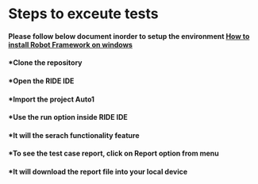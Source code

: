 # Steps to exceute tests
#### Please follow below document inorder to setup the environment [How to install Robot Framework on windows](https://github.com/nidaanjum89/Automation_Tests/blob/main/TQA-HowtoinstallRobotFrameworkonwindows-250721-1710.pdf)
#### *Clone the repository
#### *Open the RIDE IDE
#### *Import the project Auto1
#### *Use the run option inside RIDE IDE
#### *It will the serach functionality feature
#### *To see the test case report, click on Report option from menu
#### *It will download the report file into your local device









